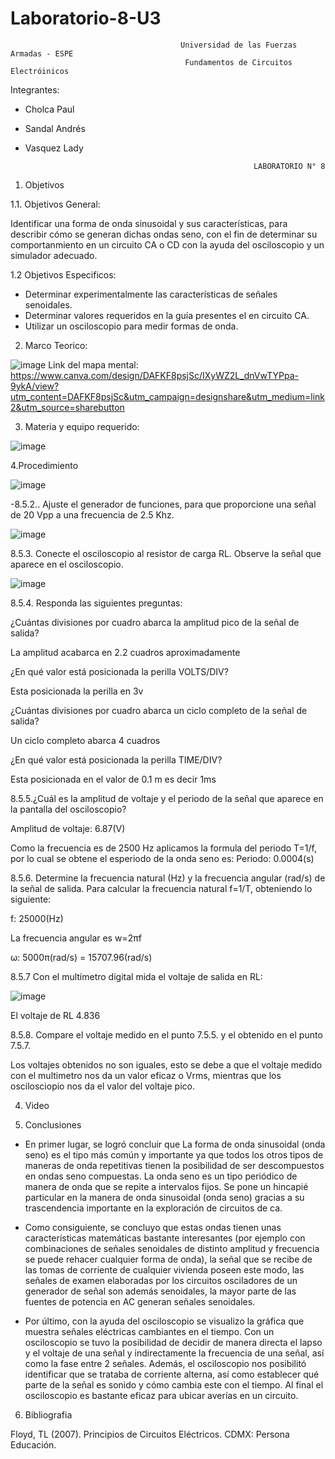 # Laboratorio-8-U3

                                          Universidad de las Fuerzas Armadas - ESPE
                                           Fundamentos de Circuitos Electróinicos

Integrantes:
- Cholca Paul
- Sandal Andrés
- Vasquez Lady

                                                         LABORATORIO N° 8

1. Objetivos

1.1. Objetivos General:

Identificar una forma de onda sinusoidal y sus características, para describir cómo se generan dichas ondas seno, con el fin de determinar su comportanmiento en un circuito CA o CD con la ayuda del osciloscopio y un simulador adecuado.

1.2 Objetivos Especificos:

- Determinar experimentalmente las características de señales senoidales.
- Determinar valores requeridos en la guía presentes el en circuito CA.
- Utilizar un osciloscopio para medir formas de onda.

2. Marco Teorico:

![image](https://user-images.githubusercontent.com/105684550/186040843-d0107670-29a9-44af-bd41-4a7e9bd33caf.png)
Link del mapa mental: https://www.canva.com/design/DAFKF8psjSc/IXyWZ2L_dnVwTYPpa-9ykA/view?utm_content=DAFKF8psjSc&utm_campaign=designshare&utm_medium=link2&utm_source=sharebutton


3. Materia y equipo requerido:

![image](https://user-images.githubusercontent.com/105687213/186019047-7d7e099e-515c-4d14-9f6c-c9432b77b21f.png)

4.Procedimiento

![image](https://user-images.githubusercontent.com/105687213/186019240-719699e5-9729-4a02-b75d-9876426a0f79.png)

-8.5.2.. Ajuste el generador de funciones, para que proporcione una señal de 20 Vpp a
una frecuencia de 2.5 Khz.

![image](https://user-images.githubusercontent.com/105687213/186019521-87f28cf2-62d6-496c-9270-784d6f43b212.png)

8.5.3. Conecte el osciloscopio al resistor de carga RL. Observe la señal que aparece en
el osciloscopio.

![image](https://user-images.githubusercontent.com/105687213/186019691-4c44fed8-c9f1-429e-9a60-7d8b61ba7892.png)

8.5.4. Responda las siguientes preguntas:

¿Cuántas divisiones por cuadro abarca la amplitud pico de la señal de salida?

La amplitud acabarca en 2.2 cuadros aproximadamente

¿En qué valor está posicionada la perilla VOLTS/DIV? 

Esta posicionada la perilla en 3v

¿Cuántas divisiones por cuadro abarca un ciclo completo de la señal de salida?

Un ciclo completo abarca 4 cuadros

¿En qué valor está posicionada la perilla TIME/DIV?

Esta posicionada en el valor de 0.1 m es decir 1ms

8.5.5.¿Cuál es la amplitud de voltaje y el periodo de la señal que aparece en la pantalla
del osciloscopio?

Amplitud de voltaje: 6.87(V) 

Como la frecuencia es de 2500 Hz aplicamos la formula del periodo T=1/f, por lo cual se obtene el esperiodo de la onda seno es:
Periodo: 0.0004(s)

8.5.6. Determine la frecuencia natural (Hz) y la frecuencia angular (rad/s) de la señal de
salida.
Para calcular la frecuencia natural f=1/T, obteniendo lo siguiente:

f: 25000(Hz)

La frecuencia angular es w=2πf

ω: 5000π(rad/s) = 15707.96(rad/s)

8.5.7 Con el multímetro digital mida el voltaje de salida en RL:

![image](https://user-images.githubusercontent.com/105687213/186025684-e9d5cee3-f82a-4459-a300-4665f78ddde8.png)

El voltaje de RL 4.836

8.5.8. Compare el voltaje medido en el punto 7.5.5. y el obtenido en el punto 7.5.7.

Los voltajes obtenidos no son iguales, esto se debe a que el voltaje medido con el multimetro nos da un valor eficaz o Vrms, mientras que los oscilosciopio nos da el valor del voltaje pico.

4. Video

5. Conclusiones

- En primer lugar, se logró concluir que La forma de onda sinusoidal (onda seno) es el tipo más común y importante ya que todos los otros tipos de maneras de onda repetitivas tienen la posibilidad de ser descompuestos en ondas seno compuestas. La onda seno es un tipo periódico de manera de onda que se repite a intervalos fijos. Se pone un hincapié particular en la manera de onda sinusoidal (onda seno) gracias a su trascendencia importante en la exploración de circuitos de ca.

- Como consiguiente, se concluyo que estas ondas tienen unas características matemáticas bastante interesantes (por ejemplo con combinaciones de señales senoidales de distinto amplitud y frecuencia se puede rehacer cualquier forma de onda), la señal que se recibe de las tomas de corriente de cualquier vivienda poseen este modo, las señales de examen elaboradas por los circuitos osciladores de un generador de señal son además senoidales, la mayor parte de las fuentes de potencia en AC generan señales senoidales. 

- Por último, con la ayuda del osciloscopio se visualizo la gráfica que muestra señales eléctricas cambiantes en el tiempo. Con un osciloscopio se tuvo la posibilidad de decidir de manera directa el lapso y el voltaje de una señal y indirectamente la frecuencia de una señal, así como la fase entre 2 señales. Además, el osciloscopio nos posibilitó identificar que se trataba de corriente alterna, así como establecer qué parte de la señal es sonido y cómo cambia este con el tiempo. Al final el osciloscopio es bastante eficaz para ubicar averías en un circuito. 

6. Bibliografia

Floyd, TL (2007). Principios de Circuitos Eléctricos. CDMX: Persona Educación.

